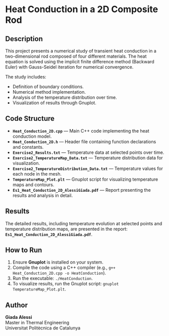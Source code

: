 # Heat Conduction in a 2D Composite Rod

## Description
This project presents a numerical study of transient heat conduction in a two-dimensional rod composed of four different materials. The heat equation is solved using the implicit finite difference method (Backward Euler) with Gauss-Seidel iteration for numerical convergence.

The study includes:
- Definition of boundary conditions.
- Numerical method implementation.
- Analysis of the temperature distribution over time.
- Visualization of results through Gnuplot.

## Code Structure
- **`Heat_Conduction_2D.cpp`** — Main C++ code implementing the heat conduction model.
- **`Heat_Conduction_2D.h`** — Header file containing function declarations and constants.
- **`Exercise2_Results.txt`** — Temperature data at selected points over time.
- **`Exercise2_TemperatureMap_Data.txt`** — Temperature distribution data for visualization.
- **`Exercise2_TemperatureDistribution_Data.txt`** — Temperature values for each node in the mesh.
- **`TemperatureMap_Plot.plt`** — Gnuplot script for visualizing temperature maps and contours.
- **`Es1_Heat_Conduction_2D_AlessiGiada.pdf`** — Report presenting the results and analysis in detail.

## Results
The detailed results, including temperature evolution at selected points and temperature distribution maps, are presented in the report: **`Es1_Heat_Conduction_2D_AlessiGiada.pdf`**.

## How to Run
1. Ensure **Gnuplot** is installed on your system.
2. Compile the code using a C++ compiler (e.g., `g++ Heat_Conduction_2D.cpp -o HeatConduction`).
3. Run the executable: `./HeatConduction`.
4. To visualize results, run the Gnuplot script: `gnuplot TemperatureMap_Plot.plt`.

## Author
**Giada Alessi**  
Master in Thermal Engineering  
Universitat Politècnica de Catalunya



